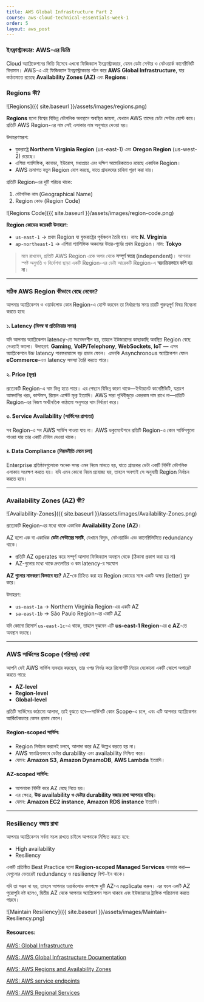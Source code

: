 ```yaml
---
title: AWS Global Infrastructure Part 2
course: aws-cloud-technical-essentials-week-1
order: 5
layout: aws_post
---
```



### ইনফ্রাস্ট্রাকচার: AWS-এর ভিত্তি

Cloud অ্যাপ্লিকেশনের ভিত্তি হিসেবে এখনো ফিজিক্যাল ইনফ্রাস্ট্রাকচার, যেমন ডেটা সেন্টার ও নেটওয়ার্ক কানেক্টিভিটি বিদ্যমান। AWS-এ এই ফিজিক্যাল ইনফ্রাস্ট্রাকচার গঠন করে **AWS Global Infrastructure**, যার কাঠামোতে রয়েছে **Availability Zones (AZ)** এবং **Regions**।


### Regions কী?


![Regions]({{ site.baseurl }}/assets/images/regions.png)


**Regions** হলো বিশ্বের বিভিন্ন ভৌগলিক অবস্থানে অবস্থিত জায়গা, যেখানে AWS তাদের ডেটা সেন্টার হোস্ট করে। প্রতিটি AWS Region-এর নাম সেই এলাকার নাম অনুসারে দেওয়া হয়।

উদাহরণস্বরূপ:

* যুক্তরাষ্ট্রে **Northern Virginia Region** (us-east-1) এবং **Oregon Region** (us-west-2) রয়েছে।
* এশিয়া প্যাসিফিক, কানাডা, ইউরোপ, মধ্যপ্রাচ্য এবং দক্ষিণ আমেরিকাতেও রয়েছে একাধিক Region।
* AWS ক্রমাগত নতুন Region যোগ করছে, যাতে গ্রাহকদের চাহিদা পূরণ করা যায়।

প্রতিটি Region-এর দুটি পরিচয় থাকে:

1. ভৌগলিক নাম (Geographical Name)
2. Region কোড (Region Code)


![Regions Code]({{ site.baseurl }}/assets/images/region-code.png)


**Region কোডের কয়েকটি উদাহরণ:**

* `us-east-1` → প্রথম Region যা যুক্তরাষ্ট্রের পূর্বাঞ্চলে তৈরি হয়। নাম: **N. Virginia**
* `ap-northeast-1` → এশিয়া প্যাসিফিক অঞ্চলের উত্তর-পূর্বের প্রথম Region। নাম: **Tokyo**

> মনে রাখবেন, প্রতিটি AWS Region একে অপর থেকে **সম্পূর্ণ স্বতন্ত্র (independent)**। আপনার স্পষ্ট অনুমতি ও নির্দেশনা ছাড়া একটি Region-এর ডেটা আরেকটি Region-এ **স্বয়ংক্রিয়ভাবে কপি হয় না**।

---

### **সঠিক AWS Region কীভাবে বেছে নেবেন?**

আপনার অ্যাপ্লিকেশন ও ওয়ার্কলোড কোন Region-এ হোস্ট করবেন তা নির্ধারণের সময় চারটি গুরুত্বপূর্ণ বিষয় বিবেচনা করতে হবে:

#### ১. Latency (বিলম্ব বা প্রতিক্রিয়ার সময়)

যদি আপনার অ্যাপ্লিকেশন latency-তে সংবেদনশীল হয়, তাহলে ইউজারদের কাছাকাছি অবস্থিত Region বেছে নেওয়াই ভালো।
উদাহরণ: **Gaming**, **VoIP/Telephony**, **WebSockets**, **IoT** — এসব অ্যাপ্লিকেশনে উচ্চ latency পারফরম্যান্সে বড় প্রভাব ফেলে। এমনকি Asynchronous অ্যাপ্লিকেশন যেমন **eCommerce**-এও latency সমস্যা তৈরি করতে পারে।

#### ২. Price (মূল্য)

প্রত্যেকটি Region-এ দাম ভিন্ন হতে পারে। এর পেছনে বিভিন্ন কারণ থাকে—ইন্টারনেট কানেক্টিভিটি, যন্ত্রাংশ আমদানির খরচ, কাস্টমস, রিয়েল এস্টেট মূল্য ইত্যাদি।
AWS সারা পৃথিবীজুড়ে একরকম দাম রাখে না—প্রতিটি Region-এর নিজস্ব অর্থনৈতিক কাঠামো অনুসারে দাম নির্ধারণ করে।

#### ৩. Service Availability (সার্ভিসের প্রাপ্যতা)

সব Region-এ সব AWS সার্ভিস পাওয়া যায় না। AWS ডকুমেন্টেশনে প্রতিটি Region-এ কোন সার্ভিসগুলো পাওয়া যায় তার একটি টেবিল দেওয়া থাকে।

#### ৪. Data Compliance (নিয়মনীতি মেনে চলা)

Enterprise প্রতিষ্ঠানগুলোকে অনেক সময় এমন নিয়ম মানতে হয়, যাতে গ্রাহকের ডেটা একটি নির্দিষ্ট ভৌগলিক এলাকায় সংরক্ষণ করতে হয়।
যদি এমন কোনো নিয়ম প্রযোজ্য হয়, তাহলে অবশ্যই সে অনুযায়ী Region নির্বাচন করতে হবে।

---

### Availability Zones (AZ) কী?


![Availability-Zones]({{ site.baseurl }}/assets/images/Availability-Zones.png)


প্রত্যেকটি Region-এর মধ্যে থাকে একাধিক **Availability Zone (AZ)**।

AZ হলো এক বা একাধিক **ডেটা সেন্টারের সমষ্টি**, যেখানে বিদ্যুৎ, নেটওয়ার্কিং এবং কানেক্টিভিটিতে redundancy থাকে।

* প্রতিটি AZ operates করে সম্পূর্ণ আলাদা ফিজিক্যাল অবস্থান থেকে (ঠিকানা প্রকাশ করা হয় না)
* AZ-গুলোর মধ্যে থাকে দ্রুতগতির ও কম latency-র সংযোগ

**AZ গুলোর নামকরণ কিভাবে হয়?**
AZ-কে চিহ্নিত করা হয় Region কোডের সঙ্গে একটি অক্ষর (letter) যুক্ত করে।

উদাহরণ:

* `us-east-1a` → Northern Virginia Region-এর একটি AZ
* `sa-east-1b` → São Paulo Region-এর একটি AZ

যদি কোনো রিসোর্স `us-east-1c`-এ থাকে, তাহলে বুঝবেন এটি **us-east-1 Region**-এর **c AZ**-তে অবস্থান করছে।

---

### **AWS সার্ভিসের Scope (পরিসর) বোঝা**

আপনি যেই AWS সার্ভিস ব্যবহার করছেন, তার ওপর নির্ভর করে রিসোর্সটি নিচের যেকোনো একটি স্কোপে অপারেট করতে পারে:

* **AZ-level**
* **Region-level**
* **Global-level**

প্রতিটি সার্ভিসের কাঠামো আলাদা, তাই বুঝতে হবে—সার্ভিসটি কোন Scope-এ চলে, এবং এটি আপনার অ্যাপ্লিকেশন আর্কিটেকচারে কেমন প্রভাব ফেলে।

#### Region-scoped সার্ভিস:

* Region নির্বাচন করলেই চলবে, আলাদা করে AZ উল্লেখ করতে হয় না।
* AWS স্বয়ংক্রিয়ভাবে ডেটার durability এবং availability নিশ্চিত করে।
* যেমন: **Amazon S3**, **Amazon DynamoDB**, **AWS Lambda** ইত্যাদি।

#### AZ-scoped সার্ভিস:

* আপনাকে নির্দিষ্ট করে AZ বেছে নিতে হয়।
* এর ক্ষেত্রে, **উচ্চ availability ও ডেটার durability বজায় রাখা আপনার দায়িত্ব**।
* যেমন: **Amazon EC2 instance**, **Amazon RDS instance** ইত্যাদি।

---

### **Resiliency বজায় রাখা**

আপনার অ্যাপ্লিকেশন সর্বদা সচল রাখতে চাইলে আপনাকে নিশ্চিত করতে হবে:

* High availability
* Resiliency

একটি প্রতিষ্ঠিত Best Practice হলো **Region-scoped Managed Services** ব্যবহার করা—যেগুলোর ভেতরেই redundancy ও resiliency বিল্ট-ইন থাকে।

যদি তা সম্ভব না হয়, তাহলে আপনার ওয়ার্কলোড কমপক্ষে দুটি AZ-এ replicate করুন।
এর ফলে একটি AZ পুরোপুরি নষ্ট হলেও, দ্বিতীয় AZ থেকে আপনার অ্যাপ্লিকেশন সচল থাকবে এবং ইউজারদের ট্রাফিক পরিচালনা করতে পারবে।


![Maintain Resiliency]({{ site.baseurl }}/assets/images/Maintain-Resiliency.png)


#### Resources:

<a href="https://aws.amazon.com/about-aws/global-infrastructure/" target="_blank" rel="noopener noreferrer">AWS: Global Infrastructure</a>

<a href="https://docs.aws.amazon.com/whitepapers/latest/aws-overview/global-infrastructure.html" target="_blank" rel="noopener noreferrer">AWS: AWS Global Infrastructure Documentation</a>

<a href="https://aws.amazon.com/about-aws/global-infrastructure/regions_az/" target="_blank" rel="noopener noreferrer">AWS: AWS Regions and Availability Zones</a>

<a href="https://docs.aws.amazon.com/general/latest/gr/rande.html" target="_blank" rel="noopener noreferrer">AWS: AWS service endpoints</a>

<a href="https://aws.amazon.com/about-aws/global-infrastructure/regional-product-services/" target="_blank" rel="noopener noreferrer">AWS: AWS Regional Services</a>
